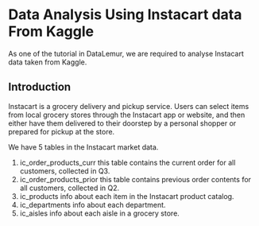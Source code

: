 # Data Analysis Using Instacart data From Kaggle
As one of the tutorial in DataLemur, we are required to analyse Instacart data taken from Kaggle.

## Introduction
Instacart is a grocery delivery and pickup service. Users can select items from local grocery stores through the Instacart app or website, and then either have them delivered to their doorstep by a personal shopper or prepared for pickup at the store.

We have 5 tables in the Instacart market data.
1. ic_order_products_curr
   this table contains the current order for all customers, collected in Q3.
3. ic_order_products_prior
   this table contains previous order contents for all customers, collected in Q2.
4. ic_products
   info about each item in the Instacart product catalog.
5. ic_departments
   info about each department.
6. ic_aisles
   info about each aisle in a grocery store.
